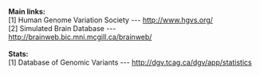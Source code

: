 <b>Main links:</b><br>
[1] Human Genome Variation Society --- http://www.hgvs.org/ <br>
[2] Simulated Brain Database --- http://brainweb.bic.mni.mcgill.ca/brainweb/ <br>
<br>
<b>Stats:</b><br>
[1] Database of Genomic Variants --- http://dgv.tcag.ca/dgv/app/statistics
